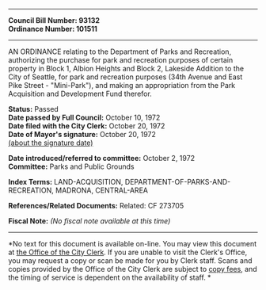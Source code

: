 * * * * *  
  
**Council Bill Number: [](#h0)[](#h2)93132**   
**Ordinance Number: 101511**  
  
* * * * *  
  
AN ORDINANCE relating to the Department of Parks and Recreation, authorizing the purchase for park and recreation purposes of certain property in Block 1, Albion Heights and Block 2, Lakeside Addition to the City of Seattle, for park and recreation purposes (34th Avenue and East Pike Street - "Mini-Park"), and making an appropriation from the Park Acquisition and Development Fund therefor.  
  
**Status:** Passed   
**Date passed by Full Council:** October 10, 1972   
**Date filed with the City Clerk:** October 20, 1972   
**Date of Mayor's signature:** October 20, 1972   
[(about the signature date)](/~public/approvaldate.htm)   
  
  
**Date introduced/referred to committee:** October 2, 1972   
**Committee:** Parks and Public Grounds   
  
**Index Terms:** LAND-ACQUISITION, DEPARTMENT-OF-PARKS-AND-RECREATION, MADRONA, CENTRAL-AREA  
  
**References/Related Documents:** Related: CF 273705  
  
**Fiscal Note:** *(No fiscal note available at this time)*  
  
* * * * *  
  
*No text for this document is available on-line. You may view this document at [the Office of the City Clerk](http://www.seattle.gov/leg/clerk/contactUs.htm). If you are unable to visit the Clerk's Office, you may request a copy or scan be made for you by Clerk staff. Scans and copies provided by the Office of the City Clerk are subject to [copy fees](http://clerk.seattle.gov/~public/clerkfees.htm), and the timing of service is dependent on the availability of staff. *  
  
  
